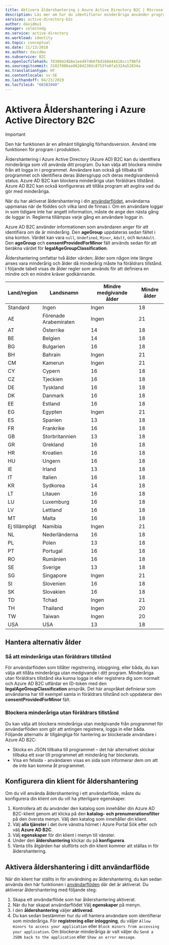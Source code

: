 ```yaml
---
title: Aktivera åldershantering i Azure Active Directory B2C | Microsoft Docs
description: Läs mer om hur du identifierar minderåriga använder programmet.
services: active-directory-b2c
author: davidmu1
manager: celestedg
ms.service: active-directory
ms.workload: identity
ms.topic: conceptual
ms.date: 11/13/2018
ms.author: davidmu
ms.subservice: B2C
ms.openlocfilehash: f8309424b8e1eed97d66fbd168444418cc1f98fd
ms.sourcegitcommit: 3102f886aa962842303c8753fe8fa5324a52834a
ms.translationtype: HT
ms.contentlocale: sv-SE
ms.lasthandoff: 04/23/2019
ms.locfileid: "60383940"
---
```

# <a name="enable-age-gating-in-azure-active-directory-b2c"></a>Aktivera Åldershantering i Azure Active Directory B2C

>[!IMPORTANT]
>Den här funktionen är en allmänt tillgänglig förhandsversion. Använd inte funktionen för program i produktion. 
>

Åldershantering i Azure Active Directory (Azure AD) B2C kan du identifiera minderåriga som vill använda ditt program. Du kan välja att blockera mindre från att logga in i programmet. Användare kan också gå tillbaka till programmet och identifiera deras åldersgrupp och deras medgivandenivå status. Azure AD B2C kan blockera minderåriga utan föräldrars tillstånd. Azure AD B2C kan också konfigureras att tillåta program att avgöra vad du gör med minderåriga.

När du har aktiverat åldershantering i din [användarflödet](active-directory-b2c-reference-policies.md), användarna uppmanas när de föddes och vilka land de finnas i. Om en användare loggar in som tidigare inte har angett information, måste de ange den nästa gång de loggar in. Reglerna tillämpas varje gång en användare loggar in.

Azure AD B2C använder informationen som användaren anger för att identifiera om de är minderårig. Den **ageGroup** uppdateras sedan fältet i sina konton. Värdet kan vara `null`, `Undefined`, `Minor`, `Adult`, och `NotAdult`.  Den **ageGroup** och **consentProvidedForMinor** fält används sedan för att beräkna värdet för **legalAgeGroupClassification**.

Åldershantering omfattar två ålder värden: ålder som någon inte längre anses vara minderårig och ålder då minderårig måste ha föräldrars tillstånd. I följande tabell visas de ålder regler som används för att definiera en mindre och en mindre kräver godkännande.

| Land/region | Landsnamn | Mindre medgivande ålder | Mindre ålder |
| ------- | ------------ | ----------------- | --------- |
| Standard | Ingen | Ingen | 18 |
| AE | Förenade Arabemiraten | Ingen | 21 |
| AT | Österrike | 14 | 18 |
| BE | Belgien | 14 | 18 |
| BG | Bulgarien | 16 | 18 |
| BH | Bahrain | Ingen | 21 |
| CM | Kamerun | Ingen | 21 |
| CY | Cypern | 16 | 18 |
| CZ | Tjeckien | 16 | 18 |
| DE | Tyskland | 16 | 18 |
| DK | Danmark | 16 | 18 |
| EE | Estland | 16 | 18 |
| EG | Egypten | Ingen | 21 |
| ES | Spanien | 13 | 18 |
| FR | Frankrike | 16 | 18 |
| GB | Storbritannien | 13 | 18 |
| GR | Grekland | 16 | 18 |
| HR | Kroatien | 16 | 18 |
| HU | Ungern | 16 | 18 |
| IE | Irland | 13 | 18 |
| IT | Italien | 16 | 18 |
| KR | Sydkorea | 14 | 18 |
| LT | Litauen | 16 | 18 |
| LU | Luxemburg | 16 | 18 |
| LV | Lettland | 16 | 18 |
| MT | Malta | 16 | 18 |
| Ej tillämpligt | Namibia | Ingen | 21 |
| NL | Nederländerna | 16 | 18 |
| PL | Polen | 13 | 18 |
| PT | Portugal | 16 | 18 |
| RO | Rumänien | 16 | 18 |
| SE | Sverige | 13 | 18 |
| SG | Singapore | Ingen | 21 |
| SI | Slovenien | 16 | 18 |
| SK | Slovakien | 16 | 18 |
| TD | Tchad | Ingen | 21 |
| TH | Thailand | Ingen | 20 |
| TW | Taiwan | Ingen | 20 | 
| USA | USA | 13 | 18 |

## <a name="age-gating-options"></a>Hantera alternativ ålder
 
### <a name="allowing-minors-without-parental-consent"></a>Så att minderåriga utan föräldrars tillstånd

För användarflöden som tillåter registrering, inloggning, eller båda, du kan välja att tillåta minderåriga utan medgivande i ditt program. Minderåriga utan föräldrars tillstånd ska kunna logga in eller registrera dig som normalt och Azure AD B2C utfärdar en ID-token med den **legalAgeGroupClassification** anspråk. Det här anspråket definierar som användarna har till exempel samla in föräldrars tillstånd och uppdaterar den **consentProvidedForMinor** fält.

### <a name="blocking-minors-without-parental-consent"></a>Blockera minderåriga utan föräldrars tillstånd

Du kan välja att blockera minderåriga utan medgivande från programmet för användarflöden som gör att antingen registrera, logga in eller båda. Följande alternativ är tillgängliga för hantering av blockerade användare i Azure AD B2C:

- Skicka en JSON tillbaka till programmet – det här alternativet skickar tillbaka ett svar till programmet att minderårig har blockerats.
- Visa en felsida - användaren visas en sida som informerar dem om att de inte kan komma åt programmet.

## <a name="set-up-your-tenant-for-age-gating"></a>Konfigurera din klient för åldershantering

Om du vill använda åldershantering i ett användarflöde, måste du konfigurera din klient om du vill ha ytterligare egenskaper.

1. Kontrollera att du använder den katalog som innehåller din Azure AD B2C-klient genom att klicka på den **katalog- och prenumerationsfilter** på den översta menyn. Välj den katalog som innehåller din klient. 
2. Välj **alla tjänster** i det övre vänstra hörnet i Azure Portal Sök efter och välj **Azure AD B2C**.
3. Välj **egenskaper** för din klient i menyn till vänster.
2. Under den **åldershantering** klickar du på **konfigurera**.
3. Vänta tills åtgärden har slutförts och din klient kommer att ställas in för åldershantering.

## <a name="enable-age-gating-in-your-user-flow"></a>Aktivera åldershantering i ditt användarflöde

När din klient har ställts in för användning av åldershantering, du kan sedan använda den här funktionen i [användarflöden](user-flow-versions.md) där det är aktiverat. Du aktiverar åldershantering med följande steg:

1. Skapa ett användarflöde som har åldershantering aktiverat.
2. När du har skapat användarflödet Välj **egenskaper** på menyn.
3. I den **åldershantering** väljer **aktiverad**.
4. Du kan sedan bestämmer hur du vill hantera användare som identifierar som minderåriga. För **registrering eller inloggning**, du väljer `Allow minors to access your application` eller `Block minors from accessing your application`. Om blockerar minderåriga är valt väljer du `Send a JSON back to the application` eller `Show an error message`. 




